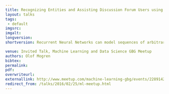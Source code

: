 ```yaml
---
title: Recognizing Entities and Assisting Discussion Forum Users using Neural Networks
layout: talks
tags:
 - default
imgsrc: 
imgalt: 
longversion:
shortversion: Recurrent Neural Networks can model sequences of arbitrary lengths, and have been successfully applied to tasks such as language modelling, machine translation, sequence labelling, and sentiment analysis. In this this talk, I gave an overview of some ongoing research taking place in our group related to the technology. Firstly, a master thesis project in collaboration with the meetup host Findwise, concerning entity recognition in the medical domain in Swedish. Secondly, the effort to build a system to give useful feedback to users in a discussion forum.

venue: Invited Talk, Machine Learning and Data Science GBG Meetup
authors: Olof Mogren
bibtex: 
permalink:
pdf: 
overwriteurl: 
externallink: http://www.meetup.com/machine-learning-gbg/events/228914275/
redirect_from: /talks/2016/02/25/ml-meetup.html
---
```


